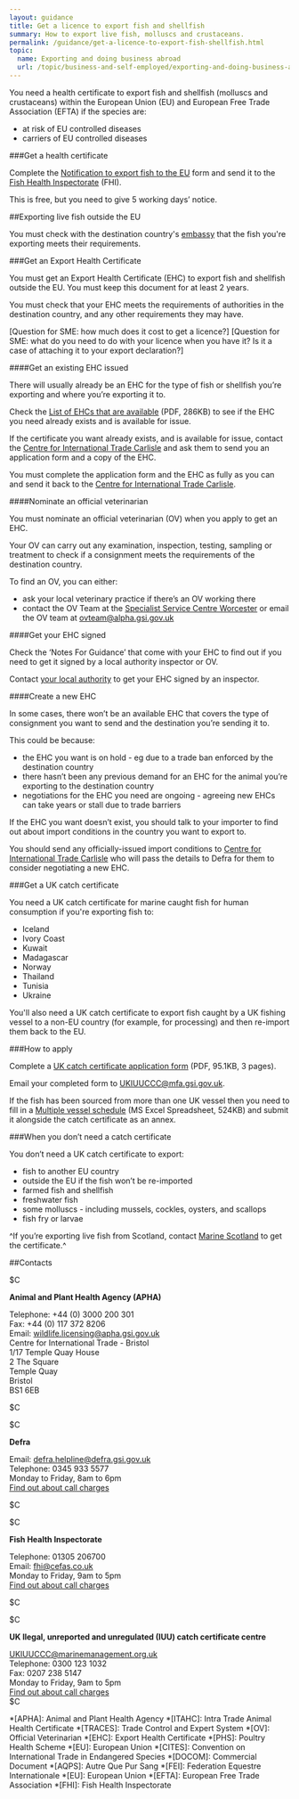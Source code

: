 ```yaml
---
layout: guidance
title: Get a licence to export fish and shellfish
summary: How to export live fish, molluscs and crustaceans.
permalink: /guidance/get-a-licence-to-export-fish-shellfish.html
topic:
  name: Exporting and doing business abroad
  url: /topic/business-and-self-employed/exporting-and-doing-business-abroad.html
---
```



You need a health certificate to export fish and shellfish (molluscs and crustaceans) within the European Union (EU) and European Free Trade Association (EFTA) if the species are:

- at risk of EU controlled diseases
- carriers of EU controlled diseases

###Get a health certificate

Complete the [Notification to export fish to the EU](/government/publications/notification-to-export-live-fish-and-shellfish-form-exp1) form and send it to the [Fish Health Inspectorate](https://govuk-import-export.herokuapp.com/guidance/get-a-licence-to-export-fish-shellfish.html#contacts) (FHI).

This is free, but you need to give 5 working days’ notice.

##Exporting live fish outside the EU

You must check with the destination country's [embassy](/government/world/embassies) that the fish you're exporting meets their requirements. 

###Get an Export Health Certificate

You must get an Export Health Certificate (EHC) to export fish and shellfish outside the EU. You must keep this document for at least 2 years.

You must check that your EHC meets the requirements of authorities in the destination country, and any other requirements they may have.

[Question for SME: how much does it cost to get a licence?]
[Question for SME: what do you need to do with your licence when you have it? Is it a case of attaching it to your export declaration?]

####Get an existing EHC issued

There will usually already be an EHC for the type of fish or shellfish you’re exporting and where you’re exporting it to.

Check the [List of EHCs that are available](https://www.gov.uk/government/uploads/system/uploads/attachment_data/file/479776/ehc-list.pdf) (PDF, 286KB) to see if the EHC you need already exists and is available for issue.

If the certificate you want already exists, and is available for issue, contact the [Centre for International Trade Carlisle](/government/organisations/animal-and-plant-health-agency/about/access-and-opening#centre-for-international-trade-carlisle) and ask them to send you an application form and a copy of the EHC.

You must complete the application form and the EHC as fully as you can and send it back to the [Centre for International Trade Carlisle](/government/organisations/animal-and-plant-health-agency/about/access-and-opening#centre-for-international-trade-carlisle).

####Nominate an official veterinarian

You must nominate an official veterinarian (OV) when you apply to get an EHC.

Your OV can carry out any examination, inspection, testing, sampling or treatment to check if a consignment meets the requirements of the destination country.

To find an OV, you can either:

- ask your local veterinary practice if there’s an OV working there
- contact the OV Team at the [Specialist Service Centre Worcester](/government/organisations/animal-and-plant-health-agency/about/access-and-opening#specialist-service-centre-worcester) or email the OV team at <ovteam@alpha.gsi.gov.uk> 

####Get your EHC signed

Check the ‘Notes For Guidance’ that come with your EHC to find out if you need to get it signed by a local authority inspector or OV.

Contact [your local authority](/find-your-local-council) to get your EHC signed by an inspector.

####Create a new EHC

In some cases, there won’t be an available EHC that covers the type of consignment you want to send and the destination you’re sending it to.

This could be because:

- the EHC you want is on hold - eg due to a trade ban enforced by the destination country
- there hasn’t been any previous demand for an EHC for the animal you’re exporting to the destination country
- negotiations for the EHC you need are ongoing - agreeing new EHCs can take years or stall due to trade barriers

If the EHC you want doesn’t exist, you should talk to your importer to find out about import conditions in the country you want to export to.

You should send any officially-issued import conditions to [Centre for International Trade Carlisle](/government/organisations/animal-and-plant-health-agency/about/access-and-opening#centre-for-international-trade-carlisle) who will pass the details to Defra for them to consider negotiating a new EHC.


###Get a UK catch certificate

You need a UK catch certificate for marine caught fish for human consumption if you're exporting fish to:

- Iceland
- Ivory Coast
- Kuwait
- Madagascar
- Norway
- Thailand
- Tunisia
- Ukraine

You'll also need a UK catch certificate to export fish caught by a UK fishing vessel to a non-EU country (for example, for processing) and then re-import them back to the EU.

###How to apply

Complete a [UK catch certificate application form](https://www.gov.uk/government/uploads/system/uploads/attachment_data/file/311517/uk-catch-certificate.pdf) (PDF, 95.1KB, 3 pages).

Email your completed form to <UKIUUCCC@mfa.gsi.gov.uk>.

If the fish has been sourced from more than one UK vessel then you need to fill in a [Multiple vessel schedule](https://www.gov.uk.government.uploads.system.uploads.attachment_data.file.459218.Multiple_vessel_schedule_template.xls) (MS Excel Spreadsheet, 524KB) and submit it alongside the catch certificate as an annex.

###When you don’t need a catch certificate

You don’t need a UK catch certificate to export:

- fish to another EU country
- outside the EU if the fish won’t be re-imported
- farmed fish and shellfish
- freshwater fish
- some molluscs - including mussels, cockles, oysters, and scallops
- fish fry or larvae

^If you’re exporting live fish from Scotland, contact [Marine Scotland](http://www.gov.scot/Topics/marine/contact) to get the certificate.^


##Contacts

$C

**Animal and Plant Health Agency (APHA)**

Telephone: +44 (0) 3000 200 301   
Fax: +44 (0) 117 372 8206   
Email: <wildlife.licensing@apha.gsi.gov.uk>   
Centre for International Trade - Bristol    
1/17 Temple Quay House    
2 The Square   
Temple Quay   
Bristol    
BS1 6EB   

$C

$C

**Defra**

Email: <defra.helpline@defra.gsi.gov.uk>     
Telephone: 0345 933 5577     
Monday to Friday, 8am to 6pm     
[Find out about call charges](/call-charges)      

$C

$C

**Fish Health Inspectorate**

Telephone: 01305 206700     
Email: <fhi@cefas.co.uk>   
Monday to Friday, 9am to 5pm    
[Find out about call charges](/call-charges)    

$C

$C

**UK llegal, unreported and unregulated (IUU) catch certificate centre**

<UKIUUCCC@marinemanagement.org.uk>    
Telephone: 0300 123 1032    
Fax: 0207 238 5147    
Monday to Friday, 9am to 5pm    
[Find out about call charges](/call-charges)    
$C



*[APHA]: Animal and Plant Health Agency
*[ITAHC]: Intra Trade Animal Health Certificate
*[TRACES]: Trade Control and Expert System
*[OV]: Official Veterinarian
*[EHC]: Export Health Certificate
*[PHS]: Poultry Health Scheme
*[EU]: European Union
*[CITES]: Convention on International Trade in Endangered Species 
*[DOCOM]: Commercial Document
*[AQPS]: Autre Que Pur Sang
*[FEI]: Federation Equestre Internationale
*[EU]: European Union
*[EFTA]: European Free Trade Association
*[FHI]: Fish Health Inspectorate

